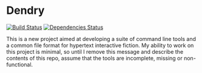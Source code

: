 Dendry
======

[![Build Status](https://travis-ci.org/idmillington/dendry.svg?branch=master)](https://travis-ci.org/idmillington/dendry) [![Dependencies Status](https://david-dm.org/idmillington/dendry.svg)](https://david-dm.org/)

This is a new project aimed at developing a suite of command line
tools and a common file format for hypertext interactive fiction. My
ability to work on this project is minimal, so until I remove this
message and describe the contents of this repo, assume that the tools
are incomplete, missing or non-functional.
